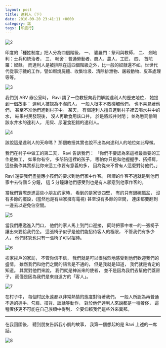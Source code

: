 ```yaml
---
layout: post
title: 達利人 (下)
date: 2010-09-20 23:41:11 +0000
category: 誌
tags: [印度行]
---
```



![2](/blog/assets/images/2010/dali2.jpg)

印度的「種姓制度」把人分為四個階級，
一、 婆羅門：祭司與教師，
二、 剎地利：士兵和統治者，
三、 吠舍：普通勞動者、商人、農人、工匠，
四、 首陀羅：奴隸。
而達利人是被排除在這四個階級之外，比一般的奴隸還不如。世世代代從事汙穢的工作，譬如燃燒屍體、收集垃圾、清除排泄物、屠殺動物、皮革處理等等。 
 
![3](/blog/assets/images/2010/dali3.jpg)


我們到 ARV 辦公室時，
Ravi 請了一位教授向我們解說達利人的歷史地位，
她提到一個故事：
達利人被視為不潔的人，
一般人根本不敢碰觸他們，
也不喜見著他們，
甚至不准他們進到村子中。
某天，
有個達利人擅自進到村子裡去喝水井中的水，
結果村民發現後，
沒人再敢食用該口井，
於是將該井封閉；
並為懲罰偷喝該水井水的達利人，
用屎、尿灌食犯錯的達利人。

![4](/blog/assets/images/2010/dali4.jpg)



該說這是達利人的天命嗎？
那個教授其實也說不出為何達利人的地位如此卑微。

我們在村子中做工的第二天，
Ravi 告訴我們：
「你們不要認為來這裡最重要的工作是做工，
如果你有空，
多陪陪這裡的孩子。
哪怕你只是和他握握手、搭搭肩，
這些動作其實都比你來這工作要有意義的多，
因為從來不曾有人這麼對待他們。」

Ravi 還要我們盡量應小孩們的要求到他們家中作客。
所謂的作客不過就是到他們家中去待個 5 分鐘，
這 5 分鐘讓他們感受到也是有人願意到他家作客的。

當我們實際走進這些小朋友的家時，
看到的是家徒四壁，
有的只有鍋碗瓢盆，
沒有多餘的擺設，(當然也是有些家擁有電視)
甚至沒有多餘的空間，
連床都要翻到一邊去以避免佔空間。

![5](/blog/assets/images/2010/dali5.jpg)


當我們應邀進入門口，
他們的家人馬上到門口迎接，
同時把家中唯一的一張椅子讓出來要給我們坐。
這張椅子似乎是他們能招待客人的極限，
不管我們有多少人，
他們終究也只有一張椅子可以招待。

![6](/blog/assets/images/2010/dali6.jpg)


挨家挨戶的家訪，
不管你信不信，
我們就是可以很強烈地感受到他們歡迎我們的盛情，
雖然我們和他們之間的語言是不通的，
但是我就是知道，
我們就是肯定的知道。
其實對他們來說，
我們就是神派來的使者，
並不是因為我們去幫他們蓋房子，
而僅是因為我們是來自遠方的「客人」。

![7](/blog/assets/images/2010/dali7.jpg)

在村子中，
每個村民永遠都以非常熱情的態度對待著我們。
一般人所認為再普通不過的握手、勾肩、搭背、談話等動作，
對於他們達利人來說都是一種奢侈，
這種奢侈更不可能在自己族類中得到，
全要仰賴我們這些外來異邦。


***
在我回國後，
聽到朋友告訴我小凱的故事，
我第一個想起的是 Ravi 上述的一席話。

![8](/blog/assets/images/2010/dali8.jpg)















